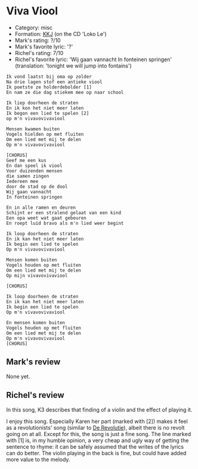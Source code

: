 # Viva Viool

 * Category: misc
 * Formation: [KKJ](Kkj.md) (on the CD 'Loko Le')
 * Mark's rating: ?/10
 * Mark's  favorite lyric: '?'
 * Richel's rating: 7/10
 * Richel's favorite lyric: 'Wij gaan vannacht In fonteinen springen' (translation: 'tonight we will jump into fontains')


```
Ik vond laatst bij oma op zolder
Na drie lagen stof een antieke viool
Ik poetste ze holderdebolder [1]
En nam ze die dag stiekem mee op naar school

Ik liep doorheen de straten
En ik kon het niet meer laten
Ik begon een lied te spelen [2]
op m'n vivavovivaviool

Mensen kwamen buiten
Vogels hielden op met fluiten
Om een lied met mij te delen
Op m'n vivavovivaviool

[CHORUS]
Geef me een kus
En dan speel ik viool
Voor duizenden mensen
die samen zingen
Iedereen mee
door de stad op de dool
Wij gaan vannacht
In fonteinen springen

En in alle ramen en deuren
Schijnt er een stralend gelaat van een kind
Een opa weet wat gaat gebeuren
En roept luid bravo als m'n lied weer begint

Ik loop doorheen de straten
En ik kan het niet meer laten
Ik begin een lied te spelen
Op m'n vivavovivaviool

Mensen komen buiten
Vogels houden op met fluiten
Om een lied met mij te delen
Op mijn vivavovivaviool

[CHORUS]

Ik loop doorheen de straten
En ik kan het niet meer laten
Ik begin een lied te spelen
Op m'n vivavovivaviool

En mensen komen buiten
Vogels houden op met fluiten
Om een lied met mij te delen
Op m'n vivavovivaviool
[CHORUS]
```

## Mark's review

None yet.

## Richel's review

In this song, K3 describes that finding of a violin and the effect of
playing it.

I enjoy this song. Especially Karen her part (marked with [2]) makes it
feel as a revolutionists' song (similar to [De Revolutie](DeRevolutie.md)), 
albeit there is no revolt going on at
all. Except for this, the song is just a fine song. The line marked with
[1] is, in my humble opinion, a very cheap and ugly way of getting the
sentence to rhyme: it can be safely assumed that the writes of the
lyrics can do better. The violin playing in the back is fine, but could
have added more value to the melody.